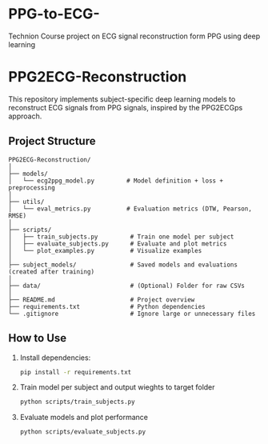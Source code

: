 # PPG-to-ECG-
Technion Course project on ECG signal reconstruction form PPG using deep learning
# PPG2ECG-Reconstruction

This repository implements subject-specific deep learning models to reconstruct ECG signals from PPG signals, inspired by the PPG2ECGps approach.

## Project Structure
```text
PPG2ECG-Reconstruction/
│
├── models/
│   └── ecg2ppg_model.py         # Model definition + loss + preprocessing
│
├── utils/
│   └── eval_metrics.py          # Evaluation metrics (DTW, Pearson, RMSE)
│
├── scripts/
│   ├── train_subjects.py         # Train one model per subject
│   ├── evaluate_subjects.py      # Evaluate and plot metrics
│   └── plot_examples.py          # Visualize examples
│
├── subject_models/               # Saved models and evaluations (created after training)
│
├── data/                         # (Optional) Folder for raw CSVs
│
├── README.md                     # Project overview
├── requirements.txt              # Python dependencies
└── .gitignore                    # Ignore large or unnecessary files
```
## How to Use

1. Install dependencies:
   ```bash
   pip install -r requirements.txt
   
2. Train model per subject and output wieghts to target folder
   ```bash
   python scripts/train_subjects.py
3. Evaluate models and plot performance
   ```bash
   python scripts/evaluate_subjects.py

